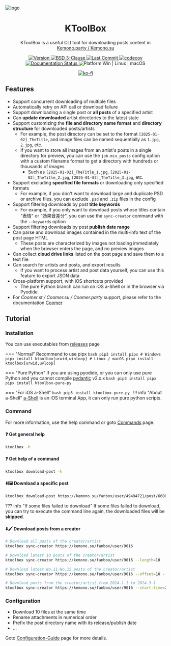 <p style="text-decoration:none">
  <img src="https://cdn.jsdelivr.net/gh/Ljzd-PRO/KToolBox@latest/static/repository-open-graph-2.svg" alt="logo">
</p>

<h1 style="text-align: center">
  KToolBox
</h1>

<p style="text-align: center">
  KToolBox is a useful CLI tool for downloading posts content in
  <a href="https://kemono.su/">Kemono.party / Kemono.su</a>
</p>

<p style="text-align: center">
  <a href="https://pypi.org/project/ktoolbox" target="_blank">
    <img src="https://img.shields.io/github/v/release/Ljzd-PRO/KToolBox?logo=python" alt="Version">
  </a>

  <a href="https://github.com/Ljzd-PRO/KToolBox/blob/master/LICENSE">
    <img src="https://img.shields.io/github/license/Ljzd-PRO/KToolBox" alt="BSD 3-Clause"/>
  </a>

  <a href="https://github.com/Ljzd-PRO/KToolBox/activity">
    <img src="https://img.shields.io/github/last-commit/Ljzd-PRO/KToolBox/devel" alt="Last Commit"/>
  </a>

  <a href="https://codecov.io/gh/Ljzd-PRO/KToolBox" target="_blank">
      <img src="https://codecov.io/gh/Ljzd-PRO/KToolBox/branch/master/graph/badge.svg?token=5XK9CYQHQN" alt="codecov"/>
  </a>

  <a href='https://ktoolbox.readthedocs.io/'>
    <img src='https://readthedocs.org/projects/ktoolbox/badge/?version=latest' alt='Documentation Status' />
  </a>

  <a style="text-decoration:none">
    <img src="https://img.shields.io/badge/Platform-Windows%20|%20Linux%20|%20macOS-blue" alt="Platform Win | Linux | macOS"/>
  </a>
</p>

<p align="center">
  <a href='https://ko-fi.com/N4N51J14RW'>
    <img src='https://ko-fi.com/img/githubbutton_sm.svg' alt='ko-fi' />
  </a>
</p>

## Features

- Support concurrent downloading of multiple files
- Automatically retry on API call or download failure
- Support downloading a single post or **all posts** of a specified artist
- Can **update downloaded** artist directories to the latest state
- Support customizing the **file and directory name format** and **directory structure** for downloaded posts/artists
  - For example, the post directory can be set to the format `[2025-01-02]_TheTitle`, and image files can be named sequentially as `1.jpg`, `2.jpg`, etc.
  - If you want to store all images from an artist's posts in a single directory for preview, you can use the `job.mix_posts` config option with a custom filename format to get a directory with hundreds or thousands of images
    - Such as `[2025-01-02]_TheTitle_1.jpg`, `[2025-01-02]_TheTitle_2.jpg`, `[2025-01-02]_TheTitle_3.jpg`, etc.
- Support excluding **specified file formats** or downloading only specified formats
  - For example, if you don't want to download large and duplicate PSD or archive files, you can exclude `.psd` and `.zip` files in the config
- Support filtering downloads by post **title keywords**
  - For example, if you only want to download posts whose titles contain "表情" or "効果音差分", you can use the `sync-creator` command with the `--keywords` option
- Support filtering downloads by post **publish date range**
- Can parse and download images contained in the multi-info text of the post page HTML
  - These posts are characterized by images not loading immediately when the browser enters the page, and no preview images
- Can collect **cloud drive links** listed on the post page and save them to a text file
- Can search for artists and posts, and export results
  - If you want to process artist and post data yourself, you can use this feature to export JSON data
- Cross-platform support, with iOS shortcuts provided
  - The pure Python branch can run on iOS a-Shell or in the browser via Pyodide
- For _Coomer.st / Coomer.su / Coomer.party_ support, please refer to the documentation [Coomer](https://ktoolbox.readthedocs.io/latest/zh/coomer/)

## Tutorial

### Installation

You can use executables from [releases](https://github.com/Ljzd-PRO/KToolBox/releases) page

=== "Normal"
    Recommend to use pipx
    ```bash
    pip3 install pipx
    # Windows
    pipx install ktoolbox[urwid,winloop]
    # Linux / macOS
    pipx install ktoolbox[urwid,uvloop]
    ```

=== "Pure Python"
    If you are using pyodide, or you can only use pure Python and you cannot compile [pydantic](https://docs.pydantic.dev/latest/) v2.x.x
    ```bash
    pip3 install pipx
    pipx install ktoolbox-pure-py
    ```

=== "For iOS a-Shell"
    ```bash
    pip3 install ktoolbox-pure-py
    ```
    !!! info "About a-Shell"
        [a-Shell](https://github.com/holzschu/a-shell) is an iOS terminal App, 
        it can only run pure python scripts.

### Command

For more information, use the help command or goto [Commands](commands/guide.md) page.
  
#### ❓ Get general help
```bash
ktoolbox -h
```
  
#### ❓ Get help of a command
```bash
ktoolbox download-post -h
```

#### ⬇️🖼️ Download a specific post
```bash
ktoolbox download-post https://kemono.su/fanbox/user/49494721/post/6608808
```
??? info "If some files failed to download"
    If some files failed to download, you can try to execute the command line again, 
    the downloaded files will be **skipped**.
  
#### ⬇️🖌️ Download posts from a creator
```bash
# Download all posts of the creator/artist
ktoolbox sync-creator https://kemono.su/fanbox/user/9016

# Download latest 10 posts of the creator/artist
ktoolbox sync-creator https://kemono.su/fanbox/user/9016 --length=10

# Download latest No.11-No.15 posts of the creator/artist
ktoolbox sync-creator https://kemono.su/fanbox/user/9016 --offset=10 --length=5

# Download posts from the creator/artist from 2024-1-1 to 2024-3-1
ktoolbox sync-creator https://kemono.su/fanbox/user/9016 --start-time=2024-1-1 --end-time=2024-3-1
```

### Configuration

- Download 10 files at the same time
- Rename attachments in numerical order
- Prefix the post directory name with its release/publish date
- ...

Goto [Configuration-Guide](https://ktoolbox.readthedocs.io/latest/configuration/guide/) page for more details.
